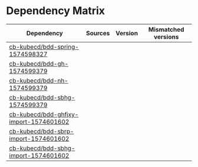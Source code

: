 # Dependency Matrix

Dependency | Sources | Version | Mismatched versions
---------- | ------- | ------- | -------------------
[cb-kubecd/bdd-spring-1574598327](https://github.com/cb-kubecd/bdd-spring-1574598327.git) |  | []() | 
[cb-kubecd/bdd-gh-1574599379](https://github.com/cb-kubecd/bdd-gh-1574599379.git) |  | []() | 
[cb-kubecd/bdd-nh-1574599379](https://github.com/cb-kubecd/bdd-nh-1574599379.git) |  | []() | 
[cb-kubecd/bdd-sbhg-1574599379](https://github.com/cb-kubecd/bdd-sbhg-1574599379.git) |  | []() | 
[cb-kubecd/bdd-ghfjxy-import-1574601602](https://github.com/cb-kubecd/bdd-ghfjxy-import-1574601602.git) |  | []() | 
[cb-kubecd/bdd-sbrp-import-1574601602](https://github.com/cb-kubecd/bdd-sbrp-import-1574601602.git) |  | []() | 
[cb-kubecd/bdd-sbhg-import-1574601602](https://github.com/cb-kubecd/bdd-sbhg-import-1574601602.git) |  | []() | 
